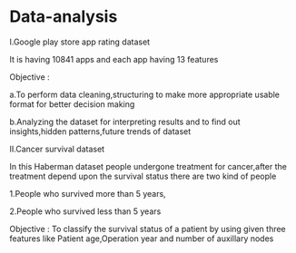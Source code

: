# Data-analysis
I.Google play store app rating dataset

It is having 10841 apps and each app having 13 features

Objective :

a.To perform data cleaning,structuring to make more appropriate usable format for better decision making

b.Analyzing the dataset for interpreting results and to find out insights,hidden patterns,future trends of dataset




II.Cancer survival dataset

In this Haberman dataset people undergone treatment for cancer,after the treatment depend upon the survival status there are two kind of people

1.People who survived more than 5 years,

2.People who survived less than 5 years

Objective : To classify the survival status of a patient by using given three features like Patient age,Operation year and number of auxillary nodes

